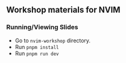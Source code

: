 ## Workshop materials for NVIM

### Running/Viewing Slides 

- Go to `nvim-workshop` directory. 
- Run `pnpm install`
- Run `pnpm run dev`
